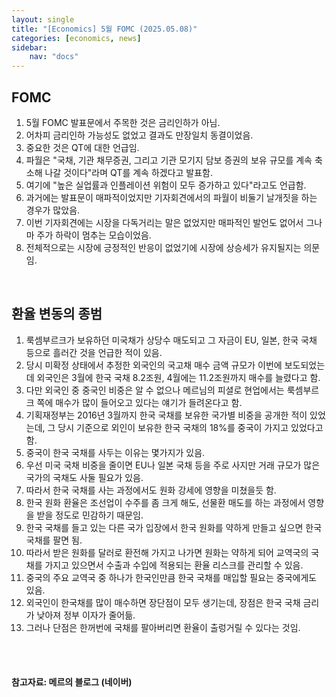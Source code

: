 ```yaml
---
layout: single
title: "[Economics] 5월 FOMC (2025.05.08)"
categories: [economics, news]
sidebar:
    nav: "docs"
---
```


## FOMC
1. 5월 FOMC 발표문에서 주목한 것은 금리인하가 아님.
1. 어차피 금리인하 가능성도 없었고 결과도 만장일치 동결이었음.
1. 중요한 것은 QT에 대한 언급임.
1. 파월은 "국채, 기관 채무증권, 그리고 기관 모기지 담보 증권의 보유 규모를 계속 축소해 나갈 것이다"라며 QT를 계속 하겠다고 발표함.
1. 여기에 "높은 실업률과 인플레이션 위험이 모두 증가하고 있다"라고도 언급함.
1. 과거에는 발표문이 매파적이었지만 기자회견에서의 파월이 비둘기 날개짓을 하는 경우가 많았음.
1. 이번 기자회견에는 시장을 다독거리는 말은 없었지만 매파적인 발언도 없어서 그나마 주가 하락이 멈추는 모습이었음.
1. 전체적으로는 시장에 긍정적인 반응이 없었기에 시장에 상승세가 유지될지는 의문임.

<br/>

## 환율 변동의 종범
1. 룩셈부르크가 보유하던 미국채가 상당수 매도되고 그 자금이 EU, 일본, 한국 국채 등으로 흘러간 것을 언급한 적이 있음.
1. 당시 미확정 상태에서 추정한 외국인의 국고채 매수 금액 규모가 이번에 보도되었는데 외국인은 3월에 한국 국채 8.2조원, 4월에는 11.2조원까지 매수를 늘렸다고 함.
1. 다만 외국인 중 중국인 비중은 알 수 없으나 메르님의 피셜로 현업에서는 룩셈부르크 쪽에 매수가 많이 들어오고 있다는 얘기가 들려온다고 함.
1. 기획재정부는 2016년 3월까지 한국 국채를 보유한 국가별 비중을 공개한 적이 있었는데, 그 당시 기준으로 외인이 보유한 한국 국채의 18%를 중국이 가지고 있었다고 함.
1. 중국이 한국 국채를 사두는 이유는 몇가지가 있음.
1. 우선 미국 국채 비중을 줄이면 EU나 일본 국채 등을 주로 사지만 거래 규모가 많은 국가의 국채도 사둘 필요가 있음.
1. 따라서 한국 국채를 사는 과정에서도 원화 강세에 영향을 미쳤을듯 함.
1. 한국 원화 환율은 조선업이 수주를 좀 크게 해도, 선물환 매도를 하는 과정에서 영향을 받을 정도로 민감하기 때문임.
1. 한국 국채를 들고 있는 다른 국가 입장에서 한국 원화를 약하게 만들고 싶으면 한국 국채를 팔면 됨.
1. 따라서 받은 원화를 달러로 환전해 가지고 나가면 원화는 약하게 되어 교역국의 국채를 가지고 있으면서 수출과 수입에 적용되는 환율 리스크를 관리할 수 있음.
1. 중국의 주요 교역국 중 하나가 한국인만큼 한국 국채를 매입할 필요는 중국에게도 있음.
1. 외국인이 한국채를 많이 매수하면 장단점이 모두 생기는데, 장점은 한국 국채 금리가 낮아져 정부 이자가 줄어듦.
1. 그러나 단점은 한꺼번에 국채를 팔아버리면 환율이 출렁거릴 수 있다는 것임.



<br/>
<br/>

#### 참고자료: 메르의 블로그 (네이버)